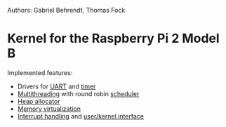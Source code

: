 Authors: Gabriel Behrendt, Thomas Fock

# Kernel for the Raspberry Pi 2 Model B

Implemented features:
* Drivers for [UART](driver/serial.c) and [timer](driver/timer.c)
* [Multithreading](system/thread.c) with round robin [scheduler](lib/scheduler.c)
* [Heap allocator](user/src/allocator.c)
* [Memory virtualization](system/memory.c)
* [Interrupt handling](system/irqHandler.c) and [user/kernel interface](user/src/swiInterface.c)
